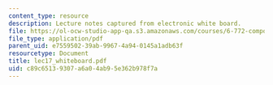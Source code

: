 ```yaml
---
content_type: resource
description: Lecture notes captured from electronic white board.
file: https://ol-ocw-studio-app-qa.s3.amazonaws.com/courses/6-772-compound-semiconductor-devices-spring-2003/c89c65139307a6a04ab95e362b978f7a_lec17_whiteboard.pdf
file_type: application/pdf
parent_uid: e7559502-39ab-9967-4a94-0145a1adb63f
resourcetype: Document
title: lec17_whiteboard.pdf
uid: c89c6513-9307-a6a0-4ab9-5e362b978f7a
---
```

